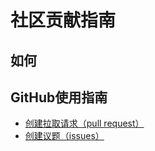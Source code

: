 # 社区贡献指南

## 如何

## GitHub使用指南

* [创建拉取请求（pull request）](https://docs.github.com/cn/pull-requests/collaborating-with-pull-requests/proposing-changes-to-your-work-with-pull-requests/creating-a-pull-request)
* [创建议题（issues）](https://docs.github.com/cn/issues/tracking-your-work-with-issues/creating-an-issue)
